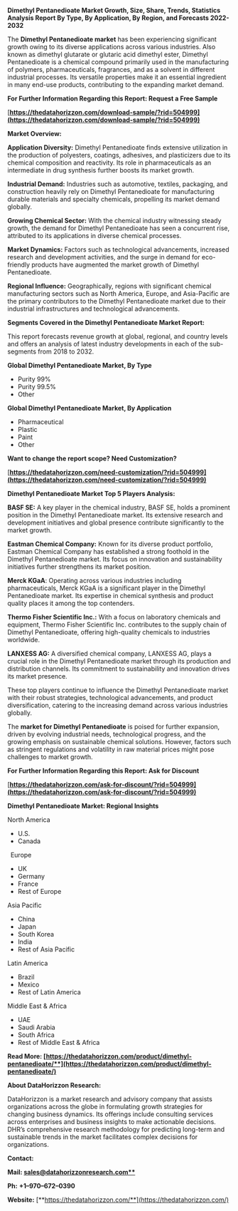 ﻿**Dimethyl Pentanedioate  Market Growth, Size, Share, Trends, Statistics Analysis Report By Type, By Application, By Region, and Forecasts 2022-2032**

The **Dimethyl Pentanedioate market** has been experiencing significant growth owing to its diverse applications across various industries. Also known as dimethyl glutarate or glutaric acid dimethyl ester, Dimethyl Pentanedioate is a chemical compound primarily used in the manufacturing of polymers, pharmaceuticals, fragrances, and as a solvent in different industrial processes. Its versatile properties make it an essential ingredient in many end-use products, contributing to the expanding market demand. 

**For Further Information Regarding this Report: Request a Free Sample**	

[**https://thedatahorizzon.com/download-sample/?rid=504999](https://thedatahorizzon.com/download-sample/?rid=504999)** 

**Market Overview:**

**Application Diversity:** Dimethyl Pentanedioate finds extensive utilization in the production of polyesters, coatings, adhesives, and plasticizers due to its chemical composition and reactivity. Its role in pharmaceuticals as an intermediate in drug synthesis further boosts its market growth.

**Industrial Demand:** Industries such as automotive, textiles, packaging, and construction heavily rely on Dimethyl Pentanedioate for manufacturing durable materials and specialty chemicals, propelling its market demand globally.

**Growing Chemical Sector:** With the chemical industry witnessing steady growth, the demand for Dimethyl Pentanedioate has seen a concurrent rise, attributed to its applications in diverse chemical processes.

**Market Dynamics:** Factors such as technological advancements, increased research and development activities, and the surge in demand for eco-friendly products have augmented the market growth of Dimethyl Pentanedioate.

**Regional Influence:** Geographically, regions with significant chemical manufacturing sectors such as North America, Europe, and Asia-Pacific are the primary contributors to the Dimethyl Pentanedioate market due to their industrial infrastructures and technological advancements. 

**Segments Covered in the Dimethyl Pentanedioate Market Report:** 

This report forecasts revenue growth at global, regional, and country levels and offers an analysis of latest industry developments in each of the sub-segments from 2018 to 2032.

**Global Dimethyl Pentanedioate Market, By Type**

- Purity 99%
- Purity 99.5%
- Other

**Global Dimethyl Pentanedioate Market, By Application**

- Pharmaceutical
- Plastic
- Paint
- Other

**Want to change the report scope? Need Customization?**

[**https://thedatahorizzon.com/need-customization/?rid=504999](https://thedatahorizzon.com/need-customization/?rid=504999)** 

**Dimethyl Pentanedioate Market Top 5 Players Analysis:**

**BASF SE:** A key player in the chemical industry, BASF SE, holds a prominent position in the Dimethyl Pentanedioate market. Its extensive research and development initiatives and global presence contribute significantly to the market growth.

**Eastman Chemical Company:** Known for its diverse product portfolio, Eastman Chemical Company has established a strong foothold in the Dimethyl Pentanedioate market. Its focus on innovation and sustainability initiatives further strengthens its market position.

**Merck KGaA**: Operating across various industries including pharmaceuticals, Merck KGaA is a significant player in the Dimethyl Pentanedioate market. Its expertise in chemical synthesis and product quality places it among the top contenders.

**Thermo Fisher Scientific Inc.:** With a focus on laboratory chemicals and equipment, Thermo Fisher Scientific Inc. contributes to the supply chain of Dimethyl Pentanedioate, offering high-quality chemicals to industries worldwide.

**LANXESS AG:** A diversified chemical company, LANXESS AG, plays a crucial role in the Dimethyl Pentanedioate market through its production and distribution channels. Its commitment to sustainability and innovation drives its market presence.

These top players continue to influence the Dimethyl Pentanedioate market with their robust strategies, technological advancements, and product diversification, catering to the increasing demand across various industries globally.

The **market for Dimethyl Pentanedioate** is poised for further expansion, driven by evolving industrial needs, technological progress, and the growing emphasis on sustainable chemical solutions. However, factors such as stringent regulations and volatility in raw material prices might pose challenges to market growth.

**For Further Information Regarding this Report: Ask for Discount**	

[**https://thedatahorizzon.com/ask-for-discount/?rid=504999](https://thedatahorizzon.com/ask-for-discount/?rid=504999)** 

**Dimethyl Pentanedioate Market: Regional Insights**

North America

- U.S.
- Canada

` `Europe

- UK
- Germany
- France
- Rest of Europe

Asia Pacific

- China
- Japan
- South Korea
- India
- Rest of Asia Pacific

Latin America

- Brazil
- Mexico
- Rest of Latin America

Middle East & Africa

- UAE
- Saudi Arabia
- South Africa
- Rest of Middle East & Africa

**Read More: [https://thedatahorizzon.com/product/dimethyl-pentanedioate/**](https://thedatahorizzon.com/product/dimethyl-pentanedioate/)** 

**About DataHorizzon Research:**

DataHorizzon is a market research and advisory company that assists organizations across the globe in formulating growth strategies for changing business dynamics. Its offerings include consulting services across enterprises and business insights to make actionable decisions. DHR’s comprehensive research methodology for predicting long-term and sustainable trends in the market facilitates complex decisions for organizations.

**Contact:**

**Mail: [sales@datahorizzonresearch.com**](mailto:sales@datahorizzonresearch.com)**

**Ph:** **+1–970–672–0390**

**Website:** [**https://thedatahorizzon.com/**](https://thedatahorizzon.com/)

